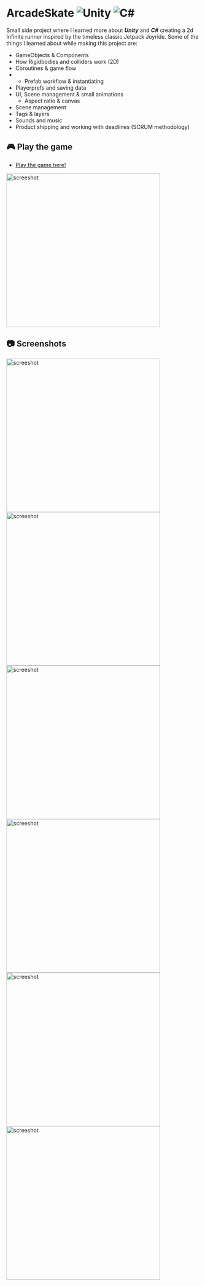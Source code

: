 # ArcadeSkate <img src="https://img.shields.io/badge/-Unity-lightgrey" alt="Unity" style="max-width: 100%;"> <img src="https://img.shields.io/badge/-C%23-brightgreen" alt="C#" style="max-width: 100%;">

Small side project where I learned more about ***Unity*** and ***C#*** creating a 2d Infinite runner inspired by the timeless classic Jetpack Joyride. Some of  the things I learned about while making this project are:
- GameObjects & Components 
- How Rigidbodies and colliders work (2D)
- Coroutines & game flow
- - Prefab workflow & instantiating
- Playerprefs and saving data 
- UI, Scene management & small animations
  - Aspect ratio & canvas 
- Scene management
- Tags & layers 
- Sounds and music 
- Product shipping and working with deadlines (SCRUM methodology)

## :video_game: Play the game 
- [Play the game here!](https://arcadeskate.itch.io/arcade-skate)
<img src="https://github.com/JoelEncinas/ArcadeSkate/blob/main/Assets/gameplay.gif?raw=true" alt="screeshot" width="400"/>

## :camera: Screenshots
<img src="https://user-images.githubusercontent.com/55756146/164564689-e79a7192-218b-4980-a7f8-09cfe333fd1e.PNG" alt="screeshot" width="400"/> <img src="https://user-images.githubusercontent.com/55756146/164564696-233dd488-0407-4d91-803b-4761d7e37d45.PNG" alt="screeshot" width="400"/> <img src="https://user-images.githubusercontent.com/55756146/164564693-f046e0bd-6cd4-4885-9cfc-d47ed1d3cbf6.PNG" alt="screeshot" width="400"/> <img src="https://user-images.githubusercontent.com/55756146/164564695-f89b6da0-3d9c-4fc8-8a33-95bf2c9b5ac3.PNG" alt="screeshot" width="400"/> <img src="https://user-images.githubusercontent.com/55756146/164564699-5a6af5cd-448a-45dd-a11f-4d3e375ae667.PNG" alt="screeshot" width="400"/> <img src="https://user-images.githubusercontent.com/55756146/164564701-f184fc22-68ad-4a9e-bc70-a79ea7962d71.PNG" alt="screeshot" width="400"/>
